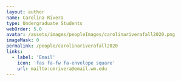 ```yaml
---
layout: author
name: Carolina Rivera
type: Undergraduate Students
webOrder: 5.0
avatar: /assets/images/peopleImages/carolinariverafall2020.png
imageMask: 0
permalink: /people/carolinariverafall2020
links:
  - label: 'Email'
    icon: 'fas fa-fw fa-envelope square'
    url: mailto:cmrivera@email.wm.edu
---
```

